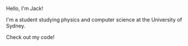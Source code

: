 Hello, I'm Jack! 

I'm a student studying physics and computer science at the University of Sydney. 

Check out my code!
